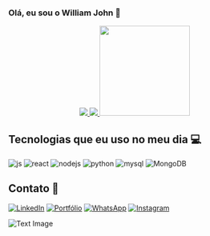 ### Olá, eu sou o William John 👋

<div align="center">
  <a href="https://github.com/williamjohndias">
    <picture>
  <source
    srcset="https://github-readme-stats.vercel.app/api?username=williamjohndias&show_icons=true&theme=dark"
    media="(prefers-color-scheme: dark)"
  />
  <source
    srcset="https://github-readme-stats.vercel.app/api?username=williamjohndias&show_icons=true"
    media="(prefers-color-scheme: light), (prefers-color-scheme: no-preference)"
  />
  <img src="https://github-readme-stats.vercel.app/api?username=williamjohndias&show_icons=true" />
</picture> 
    <picture>
  <source
    srcset="https://github-readme-stats.vercel.app/api?username=williamjohndias&show_icons=true&theme=dark"
    media="(prefers-color-scheme: dark)"
  />
  <source
    srcset="https://github-readme-stats.vercel.app/api?username=williamjohndias&show_icons=true"
    media="(prefers-color-scheme: light), (prefers-color-scheme: no-preference)"
  />
  <img src="https://github-readme-stats.vercel.app/api?username=williamjohndias&show_icons=true" />
</picture> 
    <img height="180em" src="https://github-readme-stats.vercel.app/api/top-langs/?username=williamjohndias&layout=compact&langs_count=7&theme=tokyonight" />
  </a>
</div>

## Tecnologias que eu uso no meu dia 💻

<div style="display: inline_block">
  <img align="center" alt="js" src="https://img.shields.io/badge/JavaScript-F7DF1E?style=for-the-badge&logo=javascript&logoColor=black" />
  <img align="center" alt="react" src="https://img.shields.io/badge/React-20232A?style=for-the-badge&logo=react&logoColor=61DAFB" />
  <img align="center" alt="nodejs" src="https://img.shields.io/badge/Node.js-43853D?style=for-the-badge&logo=node.js&logoColor=white" />
  <img align="center" alt="python" src="https://img.shields.io/badge/Python-14354C?style=for-the-badge&logo=python&logoColor=white" />
  <img align="center" alt="mysql" src="https://img.shields.io/badge/MySQL-00000F?style=for-the-badge&logo=mysql&logoColor=white" />
  <img align="center" alt="MongoDB" src="https://img.shields.io/badge/MongoDB-4EA94B?style=for-the-badge&logo=mongodb&logoColor=white" />
</div>

## Contato 📱

[![LinkedIn](https://img.shields.io/badge/LinkedIn-0077B5?style=for-the-badge&logo=linkedin&logoColor=white)](https://www.linkedin.com/in/williamjohndias/)
[![Portfólio](https://img.shields.io/badge/Portfólio-6f4e37?style=for-the-badge&logo=vercel&logoColor=white)](https://portifolio-william-john-dias.vercel.app/)
[![WhatsApp](https://img.shields.io/badge/WhatsApp-25D366?style=for-the-badge&logo=whatsapp&logoColor=white)](https://api.whatsapp.com/send?phone=5541988050827&text=Ol%C3%A1%2C%20William%2C%20tudo%20bem%3F%0AVim%20pelo%20seu%20portif%C3%B3lio..)
[![Instagram](https://img.shields.io/badge/Instagram-E4405F?style=for-the-badge&logo=instagram&logoColor=white)](https://instagram.com/twoscoopsliam)

<!-- Certifique-se de ter o arquivo waves.svg no repositório ou atualize a URL conforme necessário -->

![Text Image](https://via.placeholder.com/900x100.png?text=Obrigado+por+visitar+meu+perfil)



